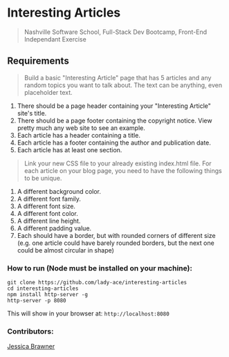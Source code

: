 # Interesting Articles

> Nashville Software School, Full-Stack Dev Bootcamp, Front-End Independant Exercise
> 

## Requirements

> Build a basic "Interesting Article" page that has 5 articles and any random topics you want to talk about. The text can be anything, even placeholder text.

1. There should be a page header containing your "Interesting Article" site's title.
1. There should be a page footer containing the copyright notice. View pretty much any web site to see an example.
1. Each article has a header containing a title.
1. Each article has a footer containing the author and publication date.
1. Each article has at least one section.


> Link your new CSS file to your already existing index.html file. For each article on your blog page, you need to have the following things to be unique.

1. A different background color.
1. A different font family.
1. A different font size.
1. A different font color.
1. A different line height.
1. A different padding value.
1. Each should have a border, but with rounded corners of different size (e.g. one article could have barely rounded borders, but the next one could be almost circular in shape)


### How to run (Node must be installed on your machine):
```
git clone https://github.com/lady-ace/interesting-articles
cd interesting-articles
npm install http-server -g
http-server -p 8080
```

This will show in your browser at:
`http://localhost:8080`

### Contributors:
[Jessica Brawner](https://github.com/lady-ace)

